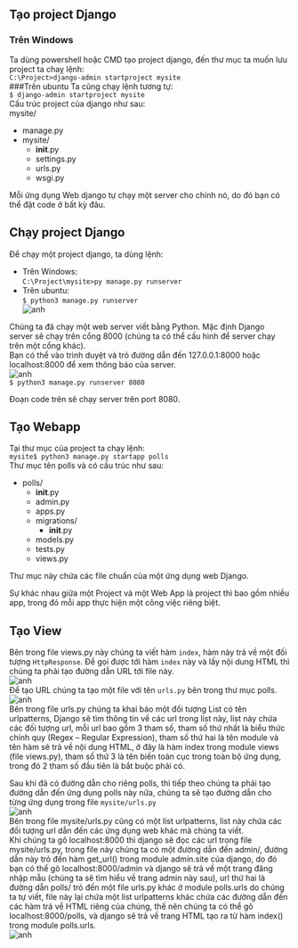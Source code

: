 ## Tạo project Django
### Trên Windows
Ta dùng powershell hoặc CMD tạo project django, đến thư mục ta muốn lưu project ta chaỵ lệnh:  
`C:\Project>django-admin startproject mysite`  
###Trên ubuntu 
Ta cũng chạy lệnh tương tự:  
`$ django-admin startproject mysite`  
Cấu trúc project của django như sau:  
mysite/  
+ manage.py  
+ mysite/  
    + __init__.py  
    + settings.py  
    + urls.py  
    + wsgi.py  

Mỗi ứng dụng Web django tự chạy một server cho chính nó, do đó bạn có thể đặt code ở bất kỳ đâu.  

## Chạy project Django

Để chạy một project django, ta dùng lệnh:  
* Trên Windows:  
`C:\Project\mysite>py manage.py runserver`  
* Trên ubuntu:  
`$ python3 manage.py runserver`  
![anh]()  

Chúng ta đã chạy một web server viết bằng Python. Mặc định Django server sẽ chạy trên cổng 8000 (chúng ta có thể cấu hình để server chạy trên một cổng khác).  
Bạn có thể vào trình duyệt và trỏ đường dẫn đến 127.0.0.1:8000 hoặc localhost:8000 để xem thông báo của server.  
![anh]()  
`$ python3 manage.py runserver 8080`  

Đoạn code trên sẽ chạy server trên port 8080.  

## Tạo Webapp
Tại thư mục của project ta chạy lệnh:  
`mysite$ python3 manage.py startapp polls`  
Thư mục tên polls và có cấu trúc như sau:  
+ polls/
    + __init__.py
    + admin.py
    + apps.py
    + migrations/
        + __init__.py
    + models.py
    + tests.py
    + views.py  

Thư mục này chứa các file chuẩn của một ứng dụng web Django.  

Sự khác nhau giữa một Project và một Web App là project thì bao gồm nhiều app, trong đó mỗi app thực hiện một công việc riêng biệt.  

## Tạo View
Bên trong file views.py này chúng ta viết hàm `index`, hàm này trả về một đối tượng `HttpResponse`. Để gọi được tới hàm `index` này và lấy nội dung HTML thì chúng ta phải tạo đường dẫn URL tới file này.  
![anh]()  
Để tạo URL chúng ta tạo một file với tên `urls.py` bên trong thư mục polls.  
![anh]()  
Bên trong file urls.py chúng ta khai báo một đối tượng List có tên urlpatterns, Django sẽ tìm thông tin về các url trong list này, list này chứa các đối tượng url, mỗi url bao gồm 3 tham số, tham số thứ nhất là biểu thức chính quy (Regex – Regular Expression), tham số thứ hai là tên module và tên hàm sẽ trả về nội dung HTML, ở đây là hàm index trong module views (file views.py), tham số thứ 3 là tên biến toàn cục trong toàn bộ ứng dụng, trong đó 2 tham số đầu tiên là bắt buộc phải có.  

Sau khi đã có đường dẫn cho riêng polls, thì tiếp theo chúng ta phải tạo đường dẫn đến ứng dụng polls này nữa, chúng ta sẽ tạo đường dẫn cho từng ứng dụng trong file `mysite/urls.py`  
![anh]()  
Bên trong file mysite/urls.py cũng có một list urlpatterns, list này chứa các đối tượng url dẫn đến các ứng dụng web khác mà chúng ta viết.  
Khi chúng ta gõ localhost:8000 thì django sẽ đọc các url trong file mysite/urls.py, trong file này chúng ta có một đường dẫn đến admin/, đường dẫn này trỏ đến hàm get_url() trong module admin.site của django, do đó bạn có thể gõ localhost:8000/admin và django sẽ trả về một trang đăng nhập mẫu (chúng ta sẽ tìm hiểu về trang admin này sau), url thứ hai là đường dẫn polls/ trỏ đến một file urls.py khác ở module polls.urls do chúng ta tự viết, file này lại chứa một list urlpatterns khác chứa các đường dẫn đến các hàm trả về HTML riêng của chúng, thế nên chúng ta có thể gõ localhost:8000/polls, và django sẽ trả về trang HTML tạo ra từ hàm index() trong module polls.urls.  
![anh](anh)
